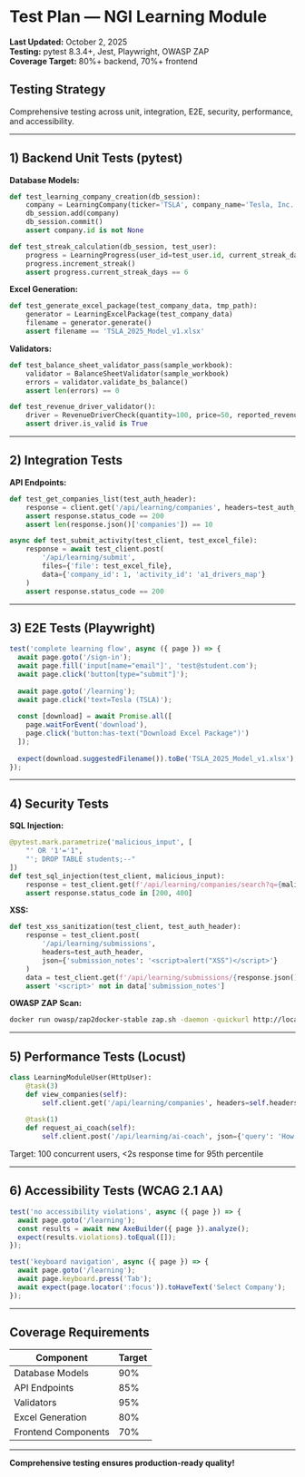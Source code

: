 # Test Plan — NGI Learning Module
**Last Updated:** October 2, 2025  
**Testing:** pytest 8.3.4+, Jest, Playwright, OWASP ZAP  
**Coverage Target:** 80%+ backend, 70%+ frontend

## Testing Strategy

Comprehensive testing across unit, integration, E2E, security, performance, and accessibility.

---

## 1) Backend Unit Tests (pytest)

**Database Models:**
```python
def test_learning_company_creation(db_session):
    company = LearningCompany(ticker='TSLA', company_name='Tesla, Inc.')
    db_session.add(company)
    db_session.commit()
    assert company.id is not None

def test_streak_calculation(db_session, test_user):
    progress = LearningProgress(user_id=test_user.id, current_streak_days=5)
    progress.increment_streak()
    assert progress.current_streak_days == 6
```

**Excel Generation:**
```python
def test_generate_excel_package(test_company_data, tmp_path):
    generator = LearningExcelPackage(test_company_data)
    filename = generator.generate()
    assert filename == 'TSLA_2025_Model_v1.xlsx'
```

**Validators:**
```python
def test_balance_sheet_validator_pass(sample_workbook):
    validator = BalanceSheetValidator(sample_workbook)
    errors = validator.validate_bs_balance()
    assert len(errors) == 0

def test_revenue_driver_validator():
    driver = RevenueDriverCheck(quantity=100, price=50, reported_revenue=5000)
    assert driver.is_valid is True
```

---

## 2) Integration Tests

**API Endpoints:**
```python
def test_get_companies_list(test_auth_header):
    response = client.get('/api/learning/companies', headers=test_auth_header)
    assert response.status_code == 200
    assert len(response.json()['companies']) == 10

async def test_submit_activity(test_client, test_excel_file):
    response = await test_client.post(
        '/api/learning/submit',
        files={'file': test_excel_file},
        data={'company_id': 1, 'activity_id': 'a1_drivers_map'}
    )
    assert response.status_code == 200
```

---

## 3) E2E Tests (Playwright)

```typescript
test('complete learning flow', async ({ page }) => {
  await page.goto('/sign-in');
  await page.fill('input[name="email"]', 'test@student.com');
  await page.click('button[type="submit"]');
  
  await page.goto('/learning');
  await page.click('text=Tesla (TSLA)');
  
  const [download] = await Promise.all([
    page.waitForEvent('download'),
    page.click('button:has-text("Download Excel Package")')
  ]);
  
  expect(download.suggestedFilename()).toBe('TSLA_2025_Model_v1.xlsx');
});
```

---

## 4) Security Tests

**SQL Injection:**
```python
@pytest.mark.parametrize('malicious_input', [
    "' OR '1'='1",
    "'; DROP TABLE students;--"
])
def test_sql_injection(test_client, malicious_input):
    response = test_client.get(f'/api/learning/companies/search?q={malicious_input}')
    assert response.status_code in [200, 400]
```

**XSS:**
```python
def test_xss_sanitization(test_client, test_auth_header):
    response = test_client.post(
        '/api/learning/submissions',
        headers=test_auth_header,
        json={'submission_notes': '<script>alert("XSS")</script>'}
    )
    data = test_client.get(f'/api/learning/submissions/{response.json()["id"]}').json()
    assert '<script>' not in data['submission_notes']
```

**OWASP ZAP Scan:**
```bash
docker run owasp/zap2docker-stable zap.sh -daemon -quickurl http://localhost:8000/api/learning
```

---

## 5) Performance Tests (Locust)

```python
class LearningModuleUser(HttpUser):
    @task(3)
    def view_companies(self):
        self.client.get('/api/learning/companies', headers=self.headers)
    
    @task(1)
    def request_ai_coach(self):
        self.client.post('/api/learning/ai-coach', json={'query': 'How do I calculate WACC?'})
```

Target: 100 concurrent users, <2s response time for 95th percentile

---

## 6) Accessibility Tests (WCAG 2.1 AA)

```typescript
test('no accessibility violations', async ({ page }) => {
  await page.goto('/learning');
  const results = await new AxeBuilder({ page }).analyze();
  expect(results.violations).toEqual([]);
});

test('keyboard navigation', async ({ page }) => {
  await page.goto('/learning');
  await page.keyboard.press('Tab');
  await expect(page.locator(':focus')).toHaveText('Select Company');
});
```

---

## Coverage Requirements

| Component | Target |
|-----------|--------|
| Database Models | 90% |
| API Endpoints | 85% |
| Validators | 95% |
| Excel Generation | 80% |
| Frontend Components | 70% |

---

**Comprehensive testing ensures production-ready quality!**

